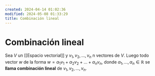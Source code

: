 ```yaml
---
created: 2024-04-14 01:02:36
modified: 2024-05-08 01:33:29
title: Combinación lineal
---
```


# Combinación lineal

Sea $V$ un [[Espacio vectorial]] y $v_1,v_2,\ldots,v_n$ n vectores de $V$. Luego todo vector $w$ de la forma $w=\alpha_1 v_1 + \alpha_2 v_2 + \ldots + \alpha_n v_n$, donde $\alpha_1,\ldots ,\alpha_n \in \mathbb{R}$ se **llama combinación lineal** de $v_1, v_2, \ldots, v_n$.
